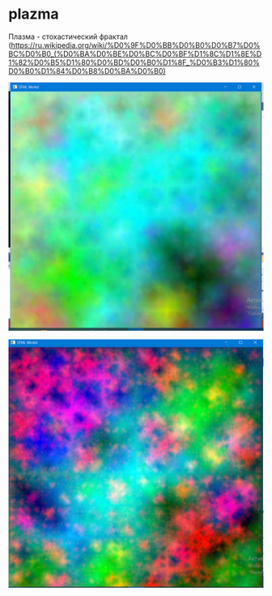 # plazma
Плазма - стохастический фрактал (https://ru.wikipedia.org/wiki/%D0%9F%D0%BB%D0%B0%D0%B7%D0%BC%D0%B0_(%D0%BA%D0%BE%D0%BC%D0%BF%D1%8C%D1%8E%D1%82%D0%B5%D1%80%D0%BD%D0%B0%D1%8F_%D0%B3%D1%80%D0%B0%D1%84%D0%B8%D0%BA%D0%B0)

![Alt text](https://github.com/KhristoforovaDasha/plazma/blob/9d8123f7f3877d406d43a5b3c3d539fbab88c4b8/%D0%BF%D0%BB%D0%B0%D0%B7%D0%BC%D0%B01.png)

![Alt text](https://github.com/KhristoforovaDasha/plazma/blob/3e37d93e0fe7f817fae6c86024f2e4c6afadefee/%D0%BF%D0%BB%D0%B0%D0%B7%D0%BC%D0%B02.png)
